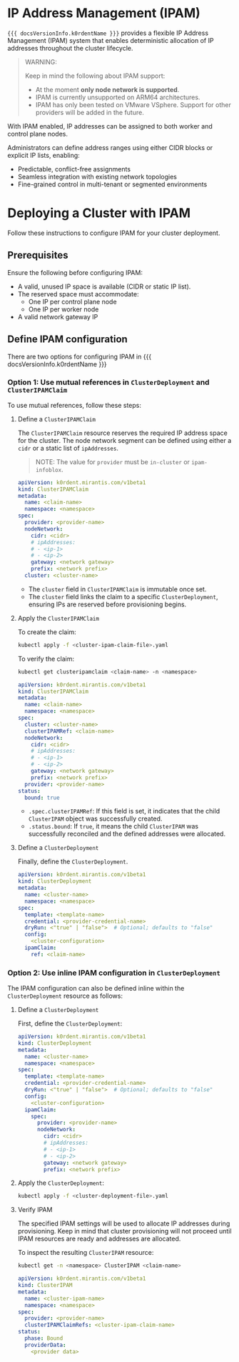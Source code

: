 
# IP Address Management (IPAM)

`{{{ docsVersionInfo.k0rdentName }}}` provides a flexible IP Address Management (IPAM) system that enables deterministic allocation of IP addresses throughout the cluster lifecycle.

> WARNING: 
>
> Keep in mind the following about IPAM support:
>
> - At the moment **only node network is supported**.
> - IPAM is currently unsupported on ARM64 architectures.
> - IPAM has only been tested on VMware VSphere. Support for other providers will be added in the future.

With IPAM enabled, IP addresses can be assigned to both worker and control plane nodes.

Administrators can define address ranges using either CIDR blocks or explicit IP lists, enabling:

- Predictable, conflict-free assignments
- Seamless integration with existing network topologies
- Fine-grained control in multi-tenant or segmented environments

# Deploying a Cluster with IPAM

Follow these instructions to configure IPAM for your cluster deployment.

## Prerequisites

Ensure the following before configuring IPAM:

- A valid, unused IP space is available (CIDR or static IP list).
- The reserved space must accommodate:
    - One IP per control plane node
    - One IP per worker node
- A valid network gateway IP

## Define IPAM configuration

There are two options for configuring IPAM in {{{ docsVersionInfo.k0rdentName }}}

### Option 1: Use mutual references in `ClusterDeployment` and `ClusterIPAMClaim`

To use mutual references, follow these steps:

1. Define a `ClusterIPAMClaim`

    The `ClusterIPAMClaim` resource reserves the required IP address space for the cluster. The node network segment can be defined using either a `cidr` or a static list of `ipAddresses`.

    > NOTE:
    > The value for `provider` must be `in-cluster` or `ipam-infoblox`.

    ```yaml
    apiVersion: k0rdent.mirantis.com/v1beta1
    kind: ClusterIPAMClaim
    metadata:
      name: <claim-name>
      namespace: <namespace>
    spec:
      provider: <provider-name>
      nodeNetwork:
        cidr: <cidr>
        # ipAddresses:
        # - <ip-1>
        # - <ip-2>
        gateway: <network gateway>
        prefix: <network prefix>
      cluster: <cluster-name>
    ```

    * The `cluster` field in `ClusterIPAMClaim` is immutable once set.
    * The `cluster` field links the claim to a specific `ClusterDeployment`, ensuring IPs are reserved before provisioning begins.

2. Apply the `ClusterIPAMClaim`

    To create the claim:

    ```bash
    kubectl apply -f <cluster-ipam-claim-file>.yaml
    ```

    To verify the claim:

    ```bash
    kubectl get clusteripamclaim <claim-name> -n <namespace>
    ```
    ``` yaml
    apiVersion: k0rdent.mirantis.com/v1beta1
    kind: ClusterIPAMClaim
    metadata:
      name: <claim-name>
      namespace: <namespace>
    spec:
      cluster: <cluster-name>
      clusterIPAMRef: <claim-name>
      nodeNetwork:
        cidr: <cidr>
        # ipAddresses:
        # - <ip-1>
        # - <ip-2>
        gateway: <network gateway>
        prefix: <network prefix>
      provider: <provider-name>
    status:
      bound: true
    ```

    * `.spec.clusterIPAMRef`: If this field is set, it indicates that the child `ClusterIPAM` object was successfully created.
    * `.status.bound`: If `true`, it means the child `ClusterIPAM` was successfully reconciled and the defined addresses were allocated.

3. Define a `ClusterDeployment`

    Finally, define the `ClusterDeployment`.

    ```yaml
    apiVersion: k0rdent.mirantis.com/v1beta1
    kind: ClusterDeployment
    metadata:
      name: <cluster-name>
      namespace: <namespace>
    spec:
      template: <template-name>
      credential: <provider-credential-name>
      dryRun: <"true" | "false">  # Optional; defaults to "false"
      config:
        <cluster-configuration>
      ipamClaim:
        ref: <claim-name>
    ```

### Option 2: Use inline IPAM configuration in `ClusterDeployment`

The IPAM configuration can also be defined inline within the `ClusterDeployment` resource as follows:

1. Define a `ClusterDeployment`

    First, define the `ClusterDeployment`:

    ```yaml
    apiVersion: k0rdent.mirantis.com/v1beta1
    kind: ClusterDeployment
    metadata:
      name: <cluster-name>
      namespace: <namespace>
    spec:
      template: <template-name>
      credential: <provider-credential-name>
      dryRun: <"true" | "false">  # Optional; defaults to "false"
      config:
        <cluster-configuration>
      ipamClaim:
        spec:
          provider: <provider-name>
          nodeNetwork:
            cidr: <cidr>
            # ipAddresses:
            # - <ip-1>
            # - <ip-2>
            gateway: <network gateway>
            prefix: <network prefix>
    ```

2. Apply the `ClusterDeployment`:

    ```bash
    kubectl apply -f <cluster-deployment-file>.yaml
    ```

3. Verify IPAM

    The specified IPAM settings will be used to allocate IP addresses during provisioning. Keep in mind that cluster provisioning will not proceed until IPAM resources are ready and addresses are allocated.

    To inspect the resulting `ClusterIPAM` resource:

    ```bash
    kubectl get -n <namespace> ClusterIPAM <claim-name>
    ```
    ```yaml
    apiVersion: k0rdent.mirantis.com/v1beta1
    kind: ClusterIPAM
    metadata:
      name: <cluster-ipam-name>
      namespace: <namespace>
    spec:
      provider: <provider-name>
      clusterIPAMClaimRefs: <cluster-ipam-claim-name>
    status:
      phase: Bound
      providerData:
        <provider data>
    ```

